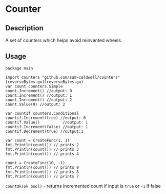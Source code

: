 Counter
=======

## Description

A set of counters which helps avoid reinvented wheels.

## Usage
```golang
package main

import counters "github.com/sam-caldwell/counters"
[reverseBytes.go](reverseBytes.go)
var count counters.Simple
count.Increment() //output: 0
count.Increment() //output: 1
count.Increment() //output: 2
count.Value(0) //output: 2

var countIf counters.Conditional
countif.Increment(true) //output: 0
countif.Value()          //output: 1
countif.Increment(false) //output: 1
countif.Decrement(true) //output:1

var count = CreateFunc(1, 1)
fmt.Println(count()) // prints 2
fmt.Println(count()) // prints 3
fmt.Println(count()) // prints 4

count = CreateFunc(10, -1)
fmt.Println(count()) // prints 9
fmt.Println(count()) // prints 8
fmt.Println(count()) // prints 7

```

`countOk(ok bool)` - returns incremented count if input is `true` or `-1` if false
